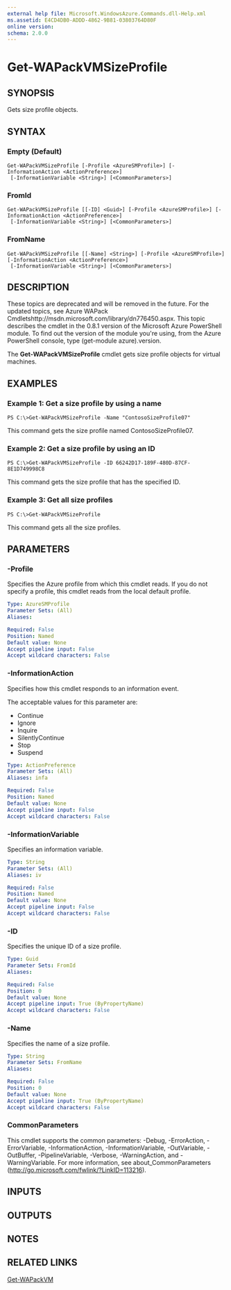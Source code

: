 ```yaml
---
external help file: Microsoft.WindowsAzure.Commands.dll-Help.xml
ms.assetid: E4CD4DB0-ADDD-4862-9B81-03803764D80F
online version: 
schema: 2.0.0
---
```


# Get-WAPackVMSizeProfile

## SYNOPSIS
Gets size profile objects.

## SYNTAX

### Empty (Default)
```
Get-WAPackVMSizeProfile [-Profile <AzureSMProfile>] [-InformationAction <ActionPreference>]
 [-InformationVariable <String>] [<CommonParameters>]
```

### FromId
```
Get-WAPackVMSizeProfile [[-ID] <Guid>] [-Profile <AzureSMProfile>] [-InformationAction <ActionPreference>]
 [-InformationVariable <String>] [<CommonParameters>]
```

### FromName
```
Get-WAPackVMSizeProfile [[-Name] <String>] [-Profile <AzureSMProfile>] [-InformationAction <ActionPreference>]
 [-InformationVariable <String>] [<CommonParameters>]
```

## DESCRIPTION
These topics are deprecated and will be removed in the future.
For the updated topics, see  Azure WAPack Cmdletshttp://msdn.microsoft.com/library/dn776450.aspx.
This topic describes the cmdlet in the 0.8.1 version of the Microsoft Azure PowerShell module.
To find out the version of the module you're using, from the Azure PowerShell console, type (get-module azure).version.

The **Get-WAPackVMSizeProfile** cmdlet gets size profile objects for virtual machines.

## EXAMPLES

### Example 1: Get a size profile by using a name
```
PS C:\>Get-WAPackVMSizeProfile -Name "ContosoSizeProfile07"
```

This command gets the size profile named ContosoSizeProfile07.

### Example 2: Get a size profile by using an ID
```
PS C:\>Get-WAPackVMSizeProfile -ID 66242D17-189F-480D-87CF-8E1D749998C8
```

This command gets the size profile that has the specified ID.

### Example 3: Get all size profiles
```
PS C:\>Get-WAPackVMSizeProfile
```

This command gets all the size profiles.

## PARAMETERS

### -Profile
Specifies the Azure profile from which this cmdlet reads.
If you do not specify a profile, this cmdlet reads from the local default profile.

```yaml
Type: AzureSMProfile
Parameter Sets: (All)
Aliases: 

Required: False
Position: Named
Default value: None
Accept pipeline input: False
Accept wildcard characters: False
```

### -InformationAction
Specifies how this cmdlet responds to an information event.

The acceptable values for this parameter are:

- Continue
- Ignore
- Inquire
- SilentlyContinue
- Stop
- Suspend

```yaml
Type: ActionPreference
Parameter Sets: (All)
Aliases: infa

Required: False
Position: Named
Default value: None
Accept pipeline input: False
Accept wildcard characters: False
```

### -InformationVariable
Specifies an information variable.

```yaml
Type: String
Parameter Sets: (All)
Aliases: iv

Required: False
Position: Named
Default value: None
Accept pipeline input: False
Accept wildcard characters: False
```

### -ID
Specifies the unique ID of a size profile.

```yaml
Type: Guid
Parameter Sets: FromId
Aliases: 

Required: False
Position: 0
Default value: None
Accept pipeline input: True (ByPropertyName)
Accept wildcard characters: False
```

### -Name
Specifies the name of a size profile.

```yaml
Type: String
Parameter Sets: FromName
Aliases: 

Required: False
Position: 0
Default value: None
Accept pipeline input: True (ByPropertyName)
Accept wildcard characters: False
```

### CommonParameters
This cmdlet supports the common parameters: -Debug, -ErrorAction, -ErrorVariable, -InformationAction, -InformationVariable, -OutVariable, -OutBuffer, -PipelineVariable, -Verbose, -WarningAction, and -WarningVariable. For more information, see about_CommonParameters (http://go.microsoft.com/fwlink/?LinkID=113216).

## INPUTS

## OUTPUTS

## NOTES

## RELATED LINKS

[Get-WAPackVM](./Get-WAPackVM.md)


